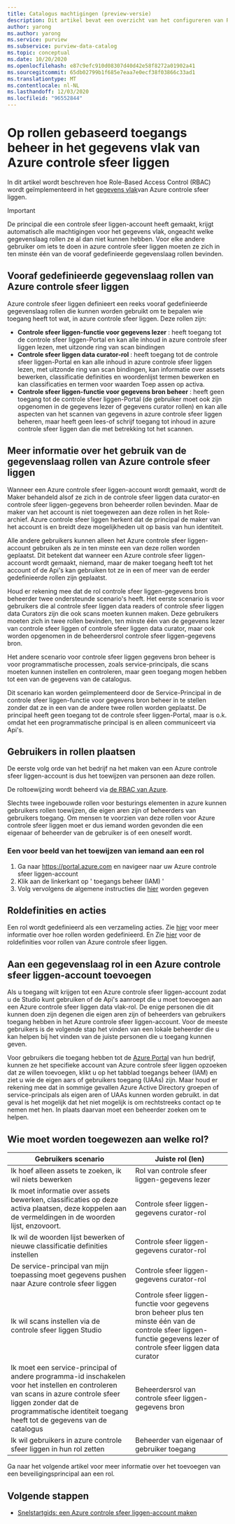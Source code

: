```yaml
---
title: Catalogus machtigingen (preview-versie)
description: Dit artikel bevat een overzicht van het configureren van Role-Based Access Control (RBAC) in azure controle sfeer liggen
author: yarong
ms.author: yarong
ms.service: purview
ms.subservice: purview-data-catalog
ms.topic: conceptual
ms.date: 10/20/2020
ms.openlocfilehash: e87c9efc910d08307d40d42e58f8272a01902a41
ms.sourcegitcommit: 65db02799b1f685e7eaa7e0ecf38f03866c33ad1
ms.translationtype: MT
ms.contentlocale: nl-NL
ms.lasthandoff: 12/03/2020
ms.locfileid: "96552844"
---
```

# <a name="role-based-access-control-in-azure-purviews-data-plane"></a>Op rollen gebaseerd toegangs beheer in het gegevens vlak van Azure controle sfeer liggen

In dit artikel wordt beschreven hoe Role-Based Access Control (RBAC) wordt geïmplementeerd in het [gegevens vlak](../azure-resource-manager/management/control-plane-and-data-plane.md#data-plane)van Azure controle sfeer liggen.

> [!IMPORTANT]
> De principal die een controle sfeer liggen-account heeft gemaakt, krijgt automatisch alle machtigingen voor het gegevens vlak, ongeacht welke gegevenslaag rollen ze al dan niet kunnen hebben. Voor elke andere gebruiker om iets te doen in azure controle sfeer liggen moeten ze zich in ten minste één van de vooraf gedefinieerde gegevenslaag rollen bevinden.

## <a name="azure-purviews-pre-defined-data-plane-roles"></a>Vooraf gedefinieerde gegevenslaag rollen van Azure controle sfeer liggen

Azure controle sfeer liggen definieert een reeks vooraf gedefinieerde gegevenslaag rollen die kunnen worden gebruikt om te bepalen wie toegang heeft tot wat, in azure controle sfeer liggen. Deze rollen zijn:

* **Controle sfeer liggen-functie voor gegevens lezer** : heeft toegang tot de controle sfeer liggen-Portal en kan alle inhoud in azure controle sfeer liggen lezen, met uitzonde ring van scan bindingen
* **Controle sfeer liggen data curator-rol** : heeft toegang tot de controle sfeer liggen-Portal en kan alle inhoud in azure controle sfeer liggen lezen, met uitzonde ring van scan bindingen, kan informatie over assets bewerken, classificatie definities en woordenlijst termen bewerken en kan classificaties en termen voor waarden Toep assen op activa.
* **Controle sfeer liggen-functie voor gegevens bron beheer** : heeft geen toegang tot de controle sfeer liggen-Portal (de gebruiker moet ook zijn opgenomen in de gegevens lezer of gegevens curator rollen) en kan alle aspecten van het scannen van gegevens in azure controle sfeer liggen beheren, maar heeft geen lees-of schrijf toegang tot inhoud in azure controle sfeer liggen dan die met betrekking tot het scannen.

## <a name="understanding-how-to-use-azure-purviews-data-plane-roles"></a>Meer informatie over het gebruik van de gegevenslaag rollen van Azure controle sfeer liggen

Wanneer een Azure controle sfeer liggen-account wordt gemaakt, wordt de Maker behandeld alsof ze zich in de controle sfeer liggen data curator-en controle sfeer liggen-gegevens bron beheerder rollen bevinden. Maar de maker van het account is niet toegewezen aan deze rollen in het Role-archief. Azure controle sfeer liggen herkent dat de principal de maker van het account is en breidt deze mogelijkheden uit op basis van hun identiteit.

Alle andere gebruikers kunnen alleen het Azure controle sfeer liggen-account gebruiken als ze in ten minste een van deze rollen worden geplaatst. Dit betekent dat wanneer een Azure controle sfeer liggen-account wordt gemaakt, niemand, maar de maker toegang heeft tot het account of de Api's kan gebruiken tot ze in een of meer van de eerder gedefinieerde rollen zijn geplaatst.

Houd er rekening mee dat de rol controle sfeer liggen-gegevens bron beheerder twee ondersteunde scenario's heeft. Het eerste scenario is voor gebruikers die al controle sfeer liggen data readers of controle sfeer liggen data Curators zijn die ook scans moeten kunnen maken. Deze gebruikers moeten zich in twee rollen bevinden, ten minste één van de gegevens lezer van controle sfeer liggen of controle sfeer liggen data curator, maar ook worden opgenomen in de beheerdersrol controle sfeer liggen-gegevens bron.

Het andere scenario voor controle sfeer liggen gegevens bron beheer is voor programmatische processen, zoals service-principals, die scans moeten kunnen instellen en controleren, maar geen toegang mogen hebben tot een van de gegevens van de catalogus.

Dit scenario kan worden geïmplementeerd door de Service-Principal in de controle sfeer liggen-functie voor gegevens bron beheer in te stellen zonder dat ze in een van de andere twee rollen worden geplaatst. De principal heeft geen toegang tot de controle sfeer liggen-Portal, maar is o.k. omdat het een programmatische principal is en alleen communiceert via Api's.

## <a name="putting-users-into-roles"></a>Gebruikers in rollen plaatsen

De eerste volg orde van het bedrijf na het maken van een Azure controle sfeer liggen-account is dus het toewijzen van personen aan deze rollen.

De roltoewijzing wordt beheerd via [de RBAC van Azure](../role-based-access-control/overview.md).

Slechts twee ingebouwde rollen voor besturings elementen in azure kunnen gebruikers rollen toewijzen, die eigen aren zijn of beheerders van gebruikers toegang. Om mensen te voorzien van deze rollen voor Azure controle sfeer liggen moet er dus iemand worden gevonden die een eigenaar of beheerder van de gebruiker is of een oneself wordt.

### <a name="an-example-of-assigning-someone-to-a-role"></a>Een voor beeld van het toewijzen van iemand aan een rol

1. Ga naar https://portal.azure.com en navigeer naar uw Azure controle sfeer liggen-account
1. Klik aan de linkerkant op ' toegangs beheer (IAM) '
1. Volg vervolgens de algemene instructies die [hier](../role-based-access-control/quickstart-assign-role-user-portal.md#create-a-resource-group) worden gegeven

## <a name="role-definitions-and-actions"></a>Roldefinities en acties

Een rol wordt gedefinieerd als een verzameling acties. Zie [hier](../role-based-access-control/role-definitions.md) voor meer informatie over hoe rollen worden gedefinieerd. En Zie [hier](../role-based-access-control/built-in-roles.md) voor de roldefinities voor rollen van Azure controle sfeer liggen.

## <a name="getting-added-to-a-data-plane-role-in-an-azure-purview-account"></a>Aan een gegevenslaag rol in een Azure controle sfeer liggen-account toevoegen

Als u toegang wilt krijgen tot een Azure controle sfeer liggen-account zodat u de Studio kunt gebruiken of de Api's aanroept die u moet toevoegen aan een Azure controle sfeer liggen data vlak-rol. De enige personen die dit kunnen doen zijn degenen die eigen aren zijn of beheerders van gebruikers toegang hebben in het Azure controle sfeer liggen-account. Voor de meeste gebruikers is de volgende stap het vinden van een lokale beheerder die u kan helpen bij het vinden van de juiste personen die u toegang kunnen geven.

Voor gebruikers die toegang hebben tot de [Azure Portal](https://portal.azure.com) van hun bedrijf, kunnen ze het specifieke account van Azure controle sfeer liggen opzoeken dat ze willen toevoegen, klikt u op het tabblad toegangs beheer (IAM) en ziet u wie de eigen aars of gebruikers toegang (UAAs) zijn. Maar houd er rekening mee dat in sommige gevallen Azure Active Directory groepen of service-principals als eigen aren of UAAs kunnen worden gebruikt. in dat geval is het mogelijk dat het niet mogelijk is om rechtstreeks contact op te nemen met hen. In plaats daarvan moet een beheerder zoeken om te helpen.

## <a name="who-should-be-assigned-to-what-role"></a>Wie moet worden toegewezen aan welke rol?

|Gebruikers scenario|Juiste rol (len)|
|-------------|-----------------|
|Ik hoef alleen assets te zoeken, ik wil niets bewerken|Rol van controle sfeer liggen-gegevens lezer|
|Ik moet informatie over assets bewerken, classificaties op deze activa plaatsen, deze koppelen aan de vermeldingen in de woorden lijst, enzovoort.|Controle sfeer liggen-gegevens curator-rol|
|Ik wil de woorden lijst bewerken of nieuwe classificatie definities instellen|Controle sfeer liggen-gegevens curator-rol|
|De service-principal van mijn toepassing moet gegevens pushen naar Azure controle sfeer liggen|Controle sfeer liggen-gegevens curator-rol|
|Ik wil scans instellen via de controle sfeer liggen Studio|Controle sfeer liggen-functie voor gegevens bron beheer plus ten minste één van de controle sfeer liggen-functie gegevens lezer of controle sfeer liggen data curator|
|Ik moet een service-principal of andere programma-id inschakelen voor het instellen en controleren van scans in azure controle sfeer liggen zonder dat de programmatische identiteit toegang heeft tot de gegevens van de catalogus |Beheerdersrol van controle sfeer liggen-gegevens bron|
|Ik wil gebruikers in azure controle sfeer liggen in hun rol zetten | Beheerder van eigenaar of gebruiker toegang |

Ga naar het volgende artikel voor meer informatie over het toevoegen van een beveiligingsprincipal aan een rol.

## <a name="next-steps"></a>Volgende stappen

* [Snelstartgids: een Azure controle sfeer liggen-account maken](create-catalog-portal.md)
